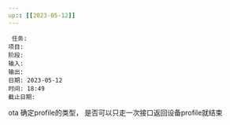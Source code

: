 ```yaml
---
up:: [[2023-05-12]]
---
```

 
	 任务: 
	项目: 
	阶段: 
	输入: 
	输出: 
	日期: 2023-05-12
	时间: 18:49
	截止日期: 

ota 确定profile的类型， 是否可以只走一次接口返回设备profile就结束